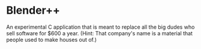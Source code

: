 # Blender++
An experimental C application that is meant to replace all the big dudes who sell software for $600 a year. (Hint: That company's name is a material that people used to make houses out of.)